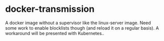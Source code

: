 # docker-transmission
A docker image without a supervisor like the linux-server image. Need some work to enable blocklists though (and reload it on a regular basis). A workaround will be presented with Kubernetes..
